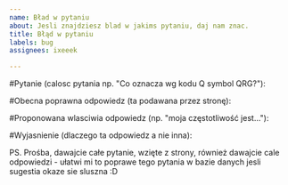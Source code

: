 ```yaml
---
name: Bład w pytaniu
about: Jesli znajdziesz blad w jakims pytaniu, daj nam znac.
title: Błąd w pytaniu
labels: bug
assignees: ixeeek

---
```


#Pytanie (calosc pytania np. "Co oznacza wg kodu Q symbol QRG?"):


#Obecna poprawna odpowiedz (ta podawana przez stronę):


#Proponowana wlasciwia odpowiedz (np. "moja częstotliwość jest…"):


#Wyjasnienie (dlaczego ta odpowiedz a nie inna):



PS. Prośba, dawajcie całe pytanie, wzięte z strony, również dawajcie cale odpowiedzi - ułatwi mi to poprawe tego pytania w bazie danych jesli sugestia okaze sie sluszna :D
